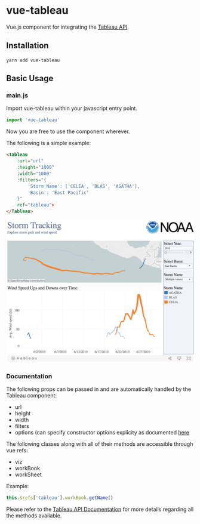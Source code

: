 # vue-tableau
Vue.js component for integrating the [Tableau API](https://onlinehelp.tableau.com/current/api/js_api/en-us/JavaScriptAPI/js_api_ref.htm).

## Installation
```
yarn add vue-tableau
```

## Basic Usage

### main.js
Import vue-tableau within your javascript entry point.
``` javascript
import 'vue-tableau'
```
Now you are free to use the component wherever.

The following is a simple example:
``` html
<Tableau 
    :url="url" 
    :height="1000" 
    :width="1000" 
    :filters="{
        'Storm Name': ['CELIA', 'BLAS', 'AGATHA'],
        'Basin': 'East Pacific'
    }" 
    ref="tableau">
</Tableau>
```

![alt text](src/assets/TableauExample.png)

### Documentation
The following props can be passed in and are automatically handled by the Tableau component:
- url
- height 
- width
- filters
- options (can specify constructor options explicity as documented [here](https://onlinehelp.tableau.com/current/api/js_api/en-us/JavaScriptAPI/js_api_ref.htm#ref_head_9)

The following classes along with all of their methods are accessible through vue refs:

- viz
- workBook
- workSheet

Example:
``` javascript
this.$refs['tableau'].workBook.getName() 
```

Please refer to the [Tableau API Documentation](https://onlinehelp.tableau.com/current/api/js_api/en-us/JavaScriptAPI/js_api_ref.htm) for more details regarding all the methods available.

